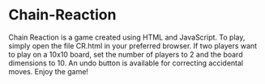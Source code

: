 Chain-Reaction
==============
Chain Reaction is a game created using HTML and JavaScript. To play, simply open the file CR.html in your preferred browser. If two players want to play on a 10x10 board, set the number of players to 2 and the board dimensions to 10. An undo button is available for correcting accidental moves. Enjoy the game!
